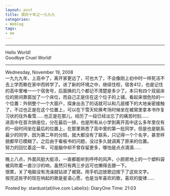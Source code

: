 ```yaml
---
layout: post
title: 我的十年之一九九九
categories:
- Weblog
tags:
- me
---
```

**********
Hello World!    
Goodbye Cruel World!
**********
Wednesday, November 19, 2008    
一九九九年，上高中了，离开家更远了，可也大了，不会像刚上初中时一样死活不去上学而赖在家中而转学了。进了新的环境之中，继续住校，宿舍412，也是记住的高中里唯一一个宿舍号，后面换的几个都记不清楚是多少了。本只有四个双层床位的房间靠窗加了一个床位，而自己正是住在这个位子的上铺，看起来很危险的一个位置：外侧整个一个大窗户，探身出去了的话就可以和几层楼下的大地亲密接触了，不过也正是在这个位置上，可以在下雪天轮换考场时候坐在被窝里拿本书作复习状的往外看雪……也正是在那儿，经历了一段已经淡忘了的痛苦时刻……    
进高中在首次排座位，分在最后一排，也是所有从小学到离开高中这么多年里仅有的一段时间坐在最后的位置上，在那里熟悉了高中里的第一批同学，但是也是联系最少的同学，因为第二年的分班，就大都没有了联系，只记得一个个名字，甚至样貌都早已模糊了。之后由于看板书的问题，没过多久就调离了原来的位置。    
努力的回忆着这一年，可是脑中却不曾存留更多，哪怕是点点滴滴……
————————————————    
晚上八点，外面风挺大挺凉，一直都能听到呼呼的风声，小厨房地上的一个塑料袋被风吹着一直沙沙的响，虽然只有两三步远可也懒得去挪一下。    
很累，关了电脑没有洗澡就钻进了被窝。用手机边放歌边按下了这些文字。    
按完这些字的现在响起的歌是星语心愿，也是当年喜欢的歌，喜欢的旋律……    
  
Posted by: stardust(at)live.com Label(s): DiaryOne Time: 21:03
